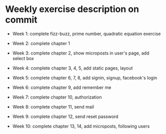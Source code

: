 # Weekly exercise description on commit

* Week 1: complete fizz-buzz, prime number, quadratic equation exercise

* Week 2: complete chapter 1

* Week 3: complete chapter 2, show microposts in user's page, add select box

* Week 4: complete chapter 3, 4, 5, add static pages, layout

* Week 5: complete chapter 6, 7, 8, add signin, signup, facebook's login

* Week 6: complete chapter 9, add remember me

* Week 7: complete chapter 10, authorization

* Week 8: complete chapter 11, send mail

* Week 9: complete chapter 12, send reset password

* Week 10: complete chapter 13, 14, add microposts, following users
